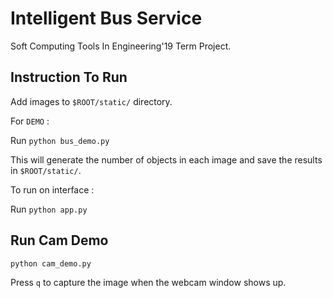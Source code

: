 # Intelligent Bus Service

Soft Computing Tools In Engineering'19 Term Project.

## Instruction To Run

Add images to `$ROOT/static/` directory.

For `DEMO` : 

Run `python bus_demo.py`

This will generate the number of objects in each image and save the results in `$ROOT/static/`.

To run on interface : 

Run `python app.py`

## Run Cam Demo

`python cam_demo.py`

Press `q` to capture the image when the webcam window shows up.